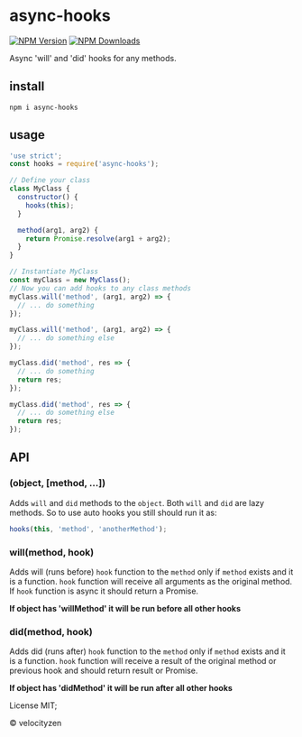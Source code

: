 # async-hooks

[![NPM Version](https://img.shields.io/npm/v/async-hooks.svg?style=flat-square)](https://www.npmjs.com/package/async-hooks)
[![NPM Downloads](https://img.shields.io/npm/dt/async-hooks.svg?style=flat-square)](https://www.npmjs.com/package/async-hooks)

Async 'will' and 'did' hooks for any methods.

## install

`npm i async-hooks`

## usage

```js
'use strict';
const hooks = require('async-hooks');

// Define your class
class MyClass {
  constructor() {
    hooks(this);
  }

  method(arg1, arg2) {
    return Promise.resolve(arg1 + arg2);
  }
}

// Instantiate MyClass
const myClass = new MyClass();
// Now you can add hooks to any class methods
myClass.will('method', (arg1, arg2) => {
  // ... do something
});

myClass.will('method', (arg1, arg2) => {
  // ... do something else
});

myClass.did('method', res => {
  // ... do something
  return res;
});

myClass.did('method', res => {
  // ... do something else
  return res;
});

```

## API

### (object, [method, ...])

Adds `will` and `did` methods to the `object`. Both `will` and `did` are lazy methods. So to use auto hooks you still should run it as:

```js
hooks(this, 'method', 'anotherMethod');
```

### will(method, hook)

Adds will (runs before) `hook` function to the `method` only if `method` exists and it is a function. `hook` function will receive all arguments as the original method. If `hook` function is async it should return a Promise.

**If object has 'willMethod' it will be run before all other hooks**

### did(method, hook)

Adds did (runs after) `hook` function to the `method` only if `method` exists and it is a function. `hook` function will receive a result of the original method or previous hook and should return result or Promise.

**If object has 'didMethod' it will be run after all other hooks**

License MIT;

© velocityzen
